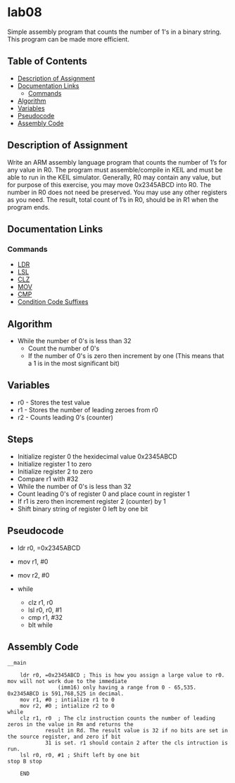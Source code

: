 # lab08
Simple assembly program that counts the number of 1's in a binary string. This program can be made more efficient.

## Table of Contents
* [Description of Assignment](#description-of-assignment)
* [Documentation Links](#documentation-links)
	* [Commands](#commands)
* [Algorithm](#algorithm)
* [Variables](#variables)
* [Pseudocode](#pseudocode)
* [Assembly Code](#assembly-code)

## Description of Assignment
Write an ARM assembly language program that counts the number of 1’s for any value in R0. The program must assemble/compile in KEIL and must be able to run in the KEIL simulator. Generally, R0 may contain any value, but for purpose of this exercise, you may move 0x2345ABCD into R0. The number in R0 does not need be preserved. You may use any other registers as you need. The result, total count of 1’s in R0, should be in R1 when the program ends.

## Documentation Links
### Commands
* [LDR](http://www.keil.com/support/man/docs/armasm/armasm_dom1361289873425.htm)
* [LSL](http://www.keil.com/support/man/docs/armasm/armasm_dom1361289876185.htm)
* [CLZ](http://www.keil.com/support/man/docs/armasm/armasm_dom1361289868426.htm)
* [MOV](http://www.keil.com/support/man/docs/armasm/armasm_dom1361289878994.htm)
* [CMP](http://www.keil.com/support/man/docs/armasm/armasm_dom1361289868786.htm)
* [Condition Code Suffixes](http://www.keil.com/support/man/docs/armasm/armasm_dom1361289860997.htm)

## Algorithm
* While the number of 0's is less than 32
	* Count the number of 0's
	* If the number of 0's is zero then increment by one (This means that a 1 is in the most significant bit)

## Variables
* r0 - Stores the test value
* r1 - Stores the number of leading zeroes from r0
* r2 - Counts leading 0's (counter)

## Steps
* Initialize register 0 the hexidecimal value 0x2345ABCD
* Initialize register 1 to zero
* Initialize register 2 to zero
* Compare r1 with #32
* While the number of 0's is less than 32
* Count leading 0's of register 0 and place count in register 1
* If r1 is zero then increment register 2 (counter) by 1
* Shift binary string of register 0 left by one bit

## Pseudocode
* ldr r0, =0x2345ABCD
* mov r1, #0
* mov r2, #0

* while
	* clz r1, r0
	* lsl r0, r0, #1
	* cmp r1, #32
	* blt while




## Assembly Code
```
__main

	ldr r0, =0x2345ABCD	; This is how you assign a large value to r0. mov will not work due to the immediate
				(imm16) only having a range from 0 - 65,535. 0x2345ABCD is 591,768,525 in decimal.
	mov r1, #0 ; intialize r1 to 0
	mov r2, #0 ; intialize r2 to 0
while
	clz r1, r0	; The clz instruction counts the number of leading zeros in the value in Rm and returns the
			result in Rd. The result value is 32 if no bits are set in the source register, and zero if bit
			31 is set. r1 should contain 2 after the cls intruction is run.
	lsl r0, r0, #1 ; Shift left by one bit
stop B stop
	
	END
```